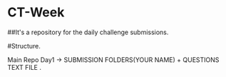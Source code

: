 # CT-Week

##It's a repository for the daily challenge submissions.

#Structure.

Main Repo
Day1 -> SUBMISSION FOLDERS(YOUR NAME) + QUESTIONS TEXT FILE .
